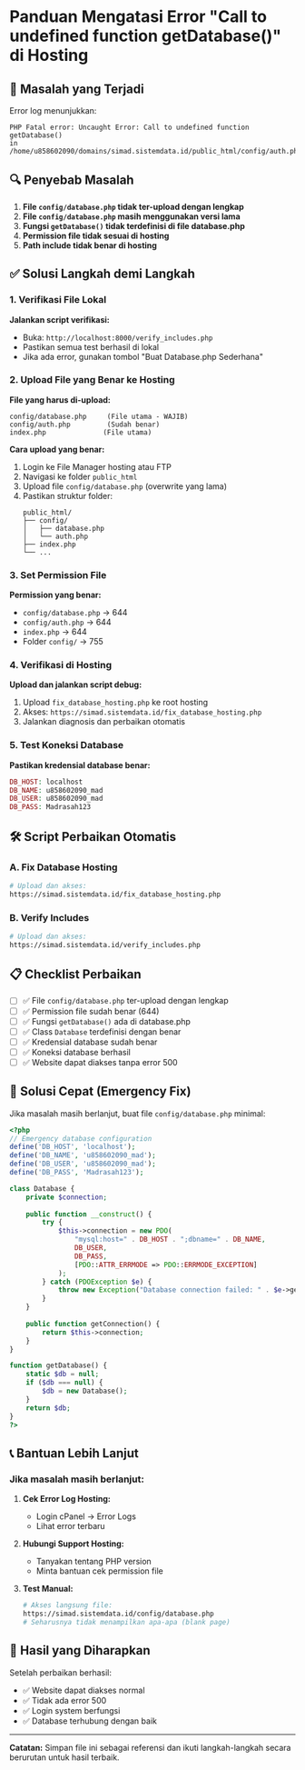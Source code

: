 # Panduan Mengatasi Error "Call to undefined function getDatabase()" di Hosting

## 🚨 Masalah yang Terjadi

Error log menunjukkan:
```
PHP Fatal error: Uncaught Error: Call to undefined function getDatabase() 
in /home/u858602090/domains/simad.sistemdata.id/public_html/config/auth.php:20
```

## 🔍 Penyebab Masalah

1. **File `config/database.php` tidak ter-upload dengan lengkap**
2. **File `config/database.php` masih menggunakan versi lama**
3. **Fungsi `getDatabase()` tidak terdefinisi di file database.php**
4. **Permission file tidak sesuai di hosting**
5. **Path include tidak benar di hosting**

## ✅ Solusi Langkah demi Langkah

### 1. Verifikasi File Lokal

**Jalankan script verifikasi:**
- Buka: `http://localhost:8000/verify_includes.php`
- Pastikan semua test berhasil di lokal
- Jika ada error, gunakan tombol "Buat Database.php Sederhana"

### 2. Upload File yang Benar ke Hosting

**File yang harus di-upload:**
```
config/database.php     (File utama - WAJIB)
config/auth.php         (Sudah benar)
index.php              (File utama)
```

**Cara upload yang benar:**
1. Login ke File Manager hosting atau FTP
2. Navigasi ke folder `public_html`
3. Upload file `config/database.php` (overwrite yang lama)
4. Pastikan struktur folder:
   ```
   public_html/
   ├── config/
   │   ├── database.php
   │   └── auth.php
   ├── index.php
   └── ...
   ```

### 3. Set Permission File

**Permission yang benar:**
- `config/database.php` → 644
- `config/auth.php` → 644
- `index.php` → 644
- Folder `config/` → 755

### 4. Verifikasi di Hosting

**Upload dan jalankan script debug:**
1. Upload `fix_database_hosting.php` ke root hosting
2. Akses: `https://simad.sistemdata.id/fix_database_hosting.php`
3. Jalankan diagnosis dan perbaikan otomatis

### 5. Test Koneksi Database

**Pastikan kredensial database benar:**
```php
DB_HOST: localhost
DB_NAME: u858602090_mad
DB_USER: u858602090_mad
DB_PASS: Madrasah123
```

## 🛠️ Script Perbaikan Otomatis

### A. Fix Database Hosting
```bash
# Upload dan akses:
https://simad.sistemdata.id/fix_database_hosting.php
```

### B. Verify Includes
```bash
# Upload dan akses:
https://simad.sistemdata.id/verify_includes.php
```

## 📋 Checklist Perbaikan

- [ ] ✅ File `config/database.php` ter-upload dengan lengkap
- [ ] ✅ Permission file sudah benar (644)
- [ ] ✅ Fungsi `getDatabase()` ada di database.php
- [ ] ✅ Class `Database` terdefinisi dengan benar
- [ ] ✅ Kredensial database sudah benar
- [ ] ✅ Koneksi database berhasil
- [ ] ✅ Website dapat diakses tanpa error 500

## 🔧 Solusi Cepat (Emergency Fix)

Jika masalah masih berlanjut, buat file `config/database.php` minimal:

```php
<?php
// Emergency database configuration
define('DB_HOST', 'localhost');
define('DB_NAME', 'u858602090_mad');
define('DB_USER', 'u858602090_mad');
define('DB_PASS', 'Madrasah123');

class Database {
    private $connection;
    
    public function __construct() {
        try {
            $this->connection = new PDO(
                "mysql:host=" . DB_HOST . ";dbname=" . DB_NAME,
                DB_USER,
                DB_PASS,
                [PDO::ATTR_ERRMODE => PDO::ERRMODE_EXCEPTION]
            );
        } catch (PDOException $e) {
            throw new Exception("Database connection failed: " . $e->getMessage());
        }
    }
    
    public function getConnection() {
        return $this->connection;
    }
}

function getDatabase() {
    static $db = null;
    if ($db === null) {
        $db = new Database();
    }
    return $db;
}
?>
```

## 📞 Bantuan Lebih Lanjut

### Jika masalah masih berlanjut:

1. **Cek Error Log Hosting:**
   - Login cPanel → Error Logs
   - Lihat error terbaru

2. **Hubungi Support Hosting:**
   - Tanyakan tentang PHP version
   - Minta bantuan cek permission file

3. **Test Manual:**
   ```bash
   # Akses langsung file:
   https://simad.sistemdata.id/config/database.php
   # Seharusnya tidak menampilkan apa-apa (blank page)
   ```

## 🎯 Hasil yang Diharapkan

Setelah perbaikan berhasil:
- ✅ Website dapat diakses normal
- ✅ Tidak ada error 500
- ✅ Login system berfungsi
- ✅ Database terhubung dengan baik

---

**Catatan:** Simpan file ini sebagai referensi dan ikuti langkah-langkah secara berurutan untuk hasil terbaik.